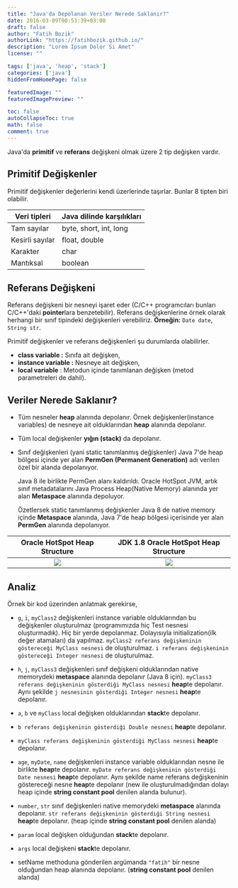 ```yaml
---
title: "Java'da Depolanan Veriler Nerede Saklanır?"
date: 2016-03-09T00:53:39+03:00
draft: false
author: "Fatih Bozik"
authorLink: "https://fatihbozik.github.io/"
description: "Lorem Ipsum Dolor Si Amet"
license: ""

tags: ['java', 'heap', 'stack']
categories: ['java']
hiddenFromHomePage: false

featuredImage: ""
featuredImagePreview: ""

toc: false
autoCollapseToc: true
math: false
comment: true
---
```


Java'da **primitif** ve **referans** değişkeni olmak üzere 2 tip değişken vardır.<!--more-->

## Primitif Değişkenler
Primitif değişkenler değerlerini kendi üzerlerinde taşırlar. Bunlar 8 tipten biri olabilir.

| Veri tipleri    | Java dilinde karşılıkları      | 
| --------------- | -------------------------------|
| Tam sayılar     | byte, short, int, long         |
| Kesirli sayılar | float, double                  |
| Karakter        | char                           |
| Mantıksal       | boolean                        |

## Referans Değişkeni
Referans değişkeni bir nesneyi işaret eder (C/C++ programcıları bunları C/C++'daki **pointer**lara benzetebilir). Referans değişkenlerine örnek olarak herhangi bir sınıf tipindeki değişkenleri verebiliriz. **Örneğin:** `Date date`, `String str`.

Primitif değişkenler ve referans değişkenleri şu durumlarda olabilirler.

* **class variable :** Sınıfa ait değişken,
* **instance variable :** Nesneye ait değişken,
* **local variable** : Metodun içinde tanımlanan değişken (metod parametreleri de dahil).

## Veriler Nerede Saklanır?

* Tüm nesneler **heap** alanında depolanır. Örnek değişkenler(instance variables) de nesneye ait olduklarından **heap** alanında depolanır.

* Tüm local değişkenler **yığın (stack)** da depolanır.

* Sınıf değişkenleri (yani static tanımlanmış değişkenler) Java 7'de heap bölgesi içinde yer alan **PermGen (Permanent Generation)** adı verilen özel bir alanda depolanıyor. 

  Java 8 ile birlikte PermGen alanı kaldırıldı. Oracle HotSpot JVM, artık sınıf metadatalarını Java Process Heap(Native Memory) alanında yer alan **Metaspace** alanında depoluyor. 
  
  Özetlersek static tanımlanmış değişkenler Java 8 de native memory içinde **Metaspace** alanında, Java 7'de heap bölgesi içerisinde yer alan **PermGen** alanında depolanıyor.

     
Oracle HotSpot Heap Structure | JDK 1.8 Oracle HotSpot Heap Structure
:-------------------------:|:-------------------------:
![](/images/permgen.png)  |  ![](/images/metaspace.png)
    
## Analiz

Örnek bir kod üzerinden anlatmak gerekirse,

<script src="https://gist.github.com/FatihBozik/8ddab996978a20b24219c28a1ec6e775.js"></script>

* `g`, `i`, `myClass2` değişkenleri instance variable olduklarından bu değişkenler oluşturulmaz (programımızda hiç Test nesnesi oluşturmadık). Hiç bir yerde depolanmaz. Dolayısıyla initialization(ilk değer atamaları) da yapılmaz. `myClass2 referans değişkeninin göstereceği MyClass nesnesi` de oluşturulmaz. `i referans değişkeninin göstereceği Integer nesnesi` de oluşturulmaz.

* `h`, `j`, `myClass3` değişkenleri sınıf değişkeni olduklarından native memorydeki **metaspace** alanında depolanır (Java 8 için). `myClass3 referans değişkeninin gösterdiği MyClass nesnesi` **heap**te depolanır. Aynı şekilde `j nesnesinin gösterdiği Integer nesnesi` **heap**te depolanır.

* `a`, `b` ve `myClass` local değişken olduklarından **stack**te depolanır.

* `b referans değişkeninin gösterdiği Double nesnesi` **heap**te depolanır.

* `myClass referans değişkeninin gösterdiği MyClass nesnesi` **heap**te depolanır.

* `age`, `myDate`, `name` değişkenleri instance variable olduklarından nesne ile birlikte **heap**te depolanır. `myDate referans değişkeninin gösterdiği Date nesnesi` **heap**te depolanır. Aynı şekilde name referans değişkeninin göstereceği nesne **heap**te depolanır (new ile oluşturulmadığından dolayı heap içinde **string constant pool** denilen alanda bulunur).

* `number`, `str` sınıf değişkenleri native memorydeki **metaspace** alanında depolanır. `str referans değişkeninin gösterdiği String nesnesi` **heap**te depolanır. (heap içinde **string constant pool** denilen alanda)

* `param` local değişken olduğundan **stack**te depolanır.

* `args` local değişkeni **stack**te depolanır.

* setName methoduna gönderilen argümanda `"fatih"` bir nesne olduğundan heap alanında depolanır. (**string constant pool** denilen alanda)
